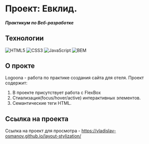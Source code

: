 # Проект: Евклид.
##### Практикум по Веб-разработке

## Технологии
![HTML5](https://img.shields.io/badge/-HTML5-e34f26?logo=html5&logoColor=white)
![CSS3](https://img.shields.io/badge/-CSS3-1572b6?logo=css3&logoColor=white)
![JavaScript](https://img.shields.io/badge/-JavaScript-f7df1e?logo=javaScript&logoColor=black)
![BEM](https://img.shields.io/badge/-BEM-yellowgreen)

## О прокте
Logoona - работа по практике создания сайта для отеля. Проект содержит:
1. В проекте присутствует работа с FlexBox
2. Стиализация(focus/hover/active) интерактивных элементов.
3. Cемантические теги HTML.

## Ссылка на проекта
Ссылка на проект для просмотра - https://vladislav-osmanov.github.io/layout-stylization/
